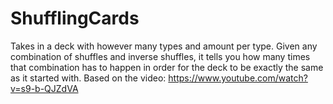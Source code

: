 # ShufflingCards
Takes in a deck with however many types and amount per type. 
Given any combination of shuffles and inverse shuffles, it tells you how many times that combination has to happen in order for the deck to be exactly the same as it started with.
Based on the video: https://www.youtube.com/watch?v=s9-b-QJZdVA

